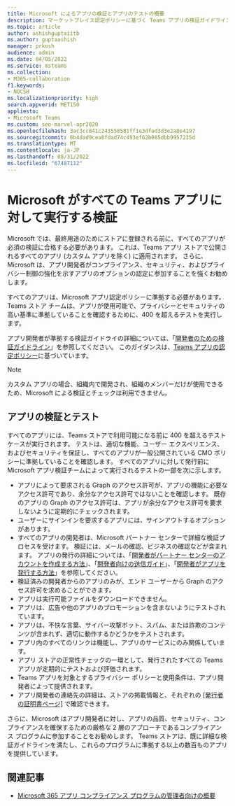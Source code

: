 ```yaml
---
title: Microsoft によるアプリの検証とアプリのテストの概要
description: マーケットプレイス認定ポリシーに基づく Teams アプリの検証ガイドラインについて説明します。 Teams アプリが高水準のプライバシーとセキュリティに準拠していることを Microsoft がどのように保証しているかを理解します。
ms.topic: article
author: ashishguptaiitb
ms.author: guptaashish
manager: prkosh
audience: admin
ms.date: 04/05/2022
ms.service: msteams
ms.collection:
- M365-collaboration
f1.keywords:
- NOCSH
ms.localizationpriority: high
search.appverid: MET150
appliesto:
- Microsoft Teams
ms.custom: seo-marvel-apr2020
ms.openlocfilehash: 3ac3cc841c243558581ff1e3dfad3d3e2a8e4197
ms.sourcegitcommit: 6b4dad9cea8fdad74c493ef62b085dbb9957235d
ms.translationtype: MT
ms.contentlocale: ja-JP
ms.lasthandoff: 08/31/2022
ms.locfileid: "67487112"
---
```

# <a name="validation-performed-by-microsoft-for-all-teams-apps"></a>Microsoft がすべての Teams アプリに対して実行する検証

Microsoft では、最終用途のためにストアに登録される前に、すべてのアプリが必須の検証に合格する必要があります。 これは、Teams アプリ ストアで公開されるすべてのアプリ (カスタム アプリを除く) に適用されます。 さらに、Microsoft は、アプリ開発者がコンプライアンス、セキュリティ、およびプライバシー制御の強化を示すアプリのオプションの認定に参加することを強くお勧めします。

すべてのアプリは、Microsoft アプリ認定ポリシーに準拠する必要があります。 Teams ストア チームは、アプリが使用可能で、プライバシーとセキュリティの高い基準に準拠していることを確認するために、400 を超えるテストを実行します。

アプリ開発者が準拠する検証ガイドライの詳細については、「[開発者のための検証ガイドライン](/microsoftteams/platform/concepts/deploy-and-publish/appsource/prepare/teams-store-validation-guidelines)」を参照してください。 このガイダンスは、[Teams アプリの認定ポリシー](/legal/marketplace/certification-policies#1140-teams)に基づいています。

> [!NOTE]
> カスタム アプリの場合、組織内で開発され、組織のメンバーだけが使用できるため、Microsoft による検証とチェックは利用できません。

## <a name="app-validation-and-testing"></a>アプリの検証とテスト

すべてのアプリには、Teams ストアで利用可能になる前に 400 を超えるテスト ケースが実行されます。 テストは、適切な機能、ユーザー エクスペリエンス、およびセキュリティを保証し、すべてのアプリが一般公開されている CMO ポリシーに準拠していることを確認します。 すべてのアプリに対して発行前に Microsoft アプリ検証チームによって実行されるテストの一部を次に示します。

* アプリによって要求される Graph のアクセス許可が、アプリの機能に必要なアクセス許可であり、余分なアクセス許可ではないことを確認します。 既存のアプリの Graph のアクセス許可は、アプリが余分なアクセス許可を要求しないように定期的にチェックされます。
* ユーザーにサインインを要求するアプリには、サインアウトするオプションがあります。
* すべてのアプリの開発者は、Microsoft パートナー センターで詳細な検証プロセスを受けます。 検証には、メールの確認、ビジネスの確認などが含まれます。 アプリの発行の詳細については、「[開発者がパートナー センターのアカウントを作成する方法](/microsoftteams/platform/concepts/deploy-and-publish/appsource/prepare/create-partner-center-dev-account)」、「[開発者向けの送信ガイド](/office/dev/store/add-in-submission-guide)」、「[開発者がアプリを発行する方法](https://aka.ms/PublishToTeamsStore)」を参照してください。
* 検証済みの開発者からのアプリのみが、エンド ユーザーから Graph のアクセス許可を求めることができます。
* アプリは実行可能ファイルをダウンロードできません。
* アプリは、広告や他のアプリのプロモーションを含まないようにテストされています。
* アプリは、不快な言葉、サイバー攻撃ボット、スパム、または詐欺のコンテンツが含まれず、適切に動作するかどうかをテストされます。
* アプリ内のすべてのリンクは機能し、アプリのサービスにのみ関係しています。
* アプリ ストアの正常性チェックの一環として、発行されたすべての Teams アプリが定期的にテストおよび評価されます。
* Teams アプリを対象とするプライバシー ポリシーと使用条件は、アプリ開発者によって提供されます。
* アプリ開発者の連絡先の詳細は、ストアの掲載情報と、それぞれの [[発行者の証明書ページ]](/microsoft-365-app-certification/teams/teams-apps) で確認できます。

さらに、Microsoft はアプリ開発者に対し、アプリの品質、セキュリティ、コンプライアンスを確保するための厳格な 2 層のアプローチであるコンプライアンス プログラムに参加することをお勧めします。 Teams ストアは、既に詳細な検証ガイドラインを満たし、これらのプログラムに準拠する以上の数百ものアプリを提供しています。

## <a name="related-article"></a>関連記事

* [Microsoft 365 アプリ コンプライアンス プログラムの管理者向けの概要](overview-of-app-certification.md)
